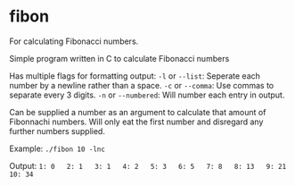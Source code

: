 # fibon
For calculating Fibonacci numbers.

Simple program written in C to calculate Fibonacci numbers

Has multiple flags for formatting output:
`-l` or `--list`: Seperate each number by a newline rather than a space.
`-c` or `--comma`: Use commas to separate every 3 digits.
`-n` or `--numbered`: Will number each entry in output.

Can be supplied a number as an argument to calculate that amount of Fibonnachi numbers.
Will only eat the first number and disregard any further numbers supplied.

Example:
`./fibon 10 -lnc`

Output:
`1: 0  
2: 1  
3: 1  
4: 2  
5: 3  
6: 5  
7: 8  
8: 13  
9: 21  
10: 34`


